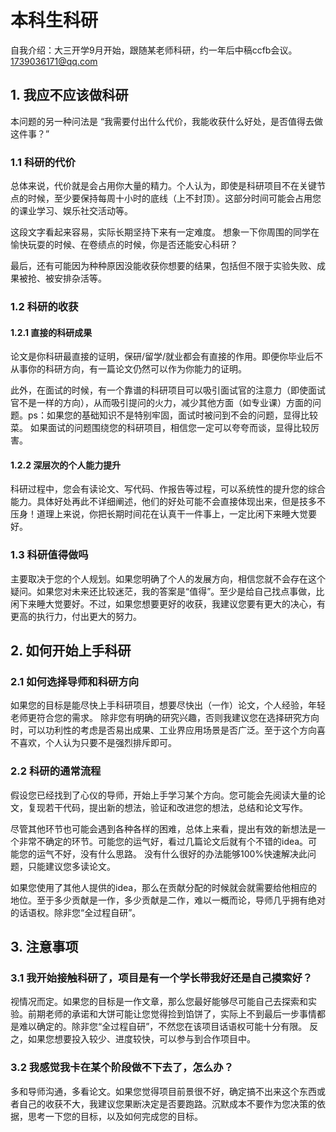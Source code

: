 # 本科生科研

自我介绍：大三开学9月开始，跟随某老师科研，约一年后中稿ccfb会议。
1739036171@qq.com

## 1. 我应不应该做科研

本问题的另一种问法是 “我需要付出什么代价，我能收获什么好处，是否值得去做这件事？”

### 1.1 科研的代价

总体来说，代价就是会占用你大量的精力。个人认为，即使是科研项目不在关键节点的时候，至少要保持每周十小时的底线（上不封顶）。这部分时间可能会占用您的课业学习、娱乐社交活动等。

这段文字看起来容易，实际长期坚持下来有一定难度。 想象一下你周围的同学在愉快玩耍的时候、在卷绩点的时候，你是否还能安心科研？

最后，还有可能因为种种原因没能收获你想要的结果，包括但不限于实验失败、成果被抢、被安排杂活等。

### 1.2 科研的收获
#### 1.2.1 直接的科研成果

论文是你科研最直接的证明，保研/留学/就业都会有直接的作用。即便你毕业后不从事你的科研方向，有一篇论文仍然可以作为你能力的证明。

此外，在面试的时候，有一个靠谱的科研项目可以吸引面试官的注意力（即使面试官不是一样的方向），从而吸引提问的火力，减少其他方面（如专业课）方面的问题。ps：如果您的基础知识不是特别牢固，面试时被问到不会的问题，显得比较菜。 如果面试的问题围绕您的科研项目，相信您一定可以夸夸而谈，显得比较厉害。

#### 1.2.2 深层次的个人能力提升

科研过程中，您会有读论文、写代码、作报告等过程，可以系统性的提升您的综合能力。具体好处再此不详细阐述，他们的好处可能不会直接体现出来，但是技多不压身！道理上来说，你把长期时间花在认真干一件事上，一定比闲下来睡大觉要好。

### 1.3 科研值得做吗

主要取决于您的个人规划。如果您明确了个人的发展方向，相信您就不会存在这个疑问。如果您对未来还比较迷茫，我的答案是“值得”。至少是给自己找点事做，比闲下来睡大觉要好。不过，如果您想要更好的收获，我建议您要有更大的决心，有更高的执行力，付出更大的努力。

## 2. 如何开始上手科研
### 2.1 如何选择导师和科研方向

如果您的目标是能尽快上手科研项目，想要尽快出（一作）论文，个人经验，年轻老师更符合您的需求。
除非您有明确的研究兴趣，否则我建议您在选择研究方向时，可以功利性的考虑是否易出成果、工业界应用场景是否广泛。至于这个方向喜不喜欢，个人认为只要不是强烈排斥即可。

### 2.2 科研的通常流程

假设您已经找到了心仪的导师，开始上手学习某个方向。您可能会先阅读大量的论文，复现若干代码，提出新的想法，验证和改进您的想法，总结和论文写作。

尽管其他环节也可能会遇到各种各样的困难，总体上来看，提出有效的新想法是一个非常不确定的环节。可能您的运气好，看过几篇论文后就有个不错的idea。可能您的运气不好，没有什么思路。 没有什么很好的办法能够100%快速解决此问题，只能建议您多读论文。

如果您使用了其他人提供的idea，那么在贡献分配的时候就会就需要给他相应的地位。至于多少贡献是一作，多少贡献是二作，难以一概而论，导师几乎拥有绝对的话语权。除非您“全过程自研”。

## 3. 注意事项
### 3.1 我开始接触科研了，项目是有一个学长带我好还是自己摸索好？

视情况而定。如果您的目标是一作文章，那么您最好能够尽可能自己去探索和实验。前期老师的承诺和大饼可能让您觉得捡到馅饼了，实际上不到最后一步事情都是难以确定的。除非您“全过程自研”，不然您在该项目话语权可能十分有限。  反之，如果您想要投入较少、进度较快，可以参与到合作项目中。

### 3.2 我感觉我卡在某个阶段做不下去了，怎么办？

多和导师沟通，多看论文。如果您觉得项目前景很不好，确定搞不出来这个东西或者自己的收获不大，我建议您果断决定是否要跑路。沉默成本不要作为您决策的依据，思考一下您的目标，以及如何完成您的目标。

